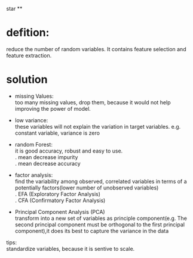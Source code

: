 star **

# defition:
reduce the number of random variables. It contains feature selection and feature extraction.

# solution     
* missing Values:      
too many missing values, drop them, because it would not help improving the power of model.

* low variance:     
these variables will not explain the variation in target variables.
e.g. constant variable, variance is zero

* random Forest:       
it is good accuracy, robust and easy to use.      
. mean decrease impurity         
. mean decrease accuracy     

* factor analysis:  
find the variability among observed, correlated variables in terms of a potentially factors(lower number of unobserved variables)   
. EFA (Exploratory Factor Analysis)              
. CFA (Confirmatory Factor Analysis)         
    
* Principal Component Analysis (PCA)     
transform into a new set of variables as principle component(e.g. The second principal component must be orthogonal to the first principal component),it does its best to capture the variance in the data

tips:    
standardize variables, because it is sentive to scale.






